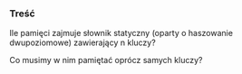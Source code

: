 ### Treść
Ile pamięci zajmuje słownik statyczny (oparty o haszowanie dwupoziomowe) zawierający n kluczy? 

Co musimy w nim pamiętać oprócz samych kluczy?
